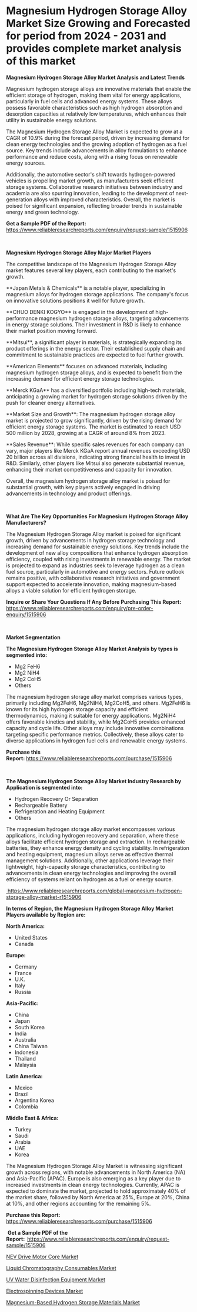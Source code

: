 <p><h1>Magnesium Hydrogen Storage Alloy Market Size Growing and Forecasted for period from 2024 - 2031 and provides complete market analysis of this market</h1></p><p><strong>Magnesium Hydrogen Storage Alloy Market Analysis and Latest Trends</strong></p>
<p><p>Magnesium hydrogen storage alloys are innovative materials that enable the efficient storage of hydrogen, making them vital for energy applications, particularly in fuel cells and advanced energy systems. These alloys possess favorable characteristics such as high hydrogen absorption and desorption capacities at relatively low temperatures, which enhances their utility in sustainable energy solutions.</p><p>The Magnesium Hydrogen Storage Alloy Market is expected to grow at a CAGR of 10.9% during the forecast period, driven by increasing demand for clean energy technologies and the growing adoption of hydrogen as a fuel source. Key trends include advancements in alloy formulations to enhance performance and reduce costs, along with a rising focus on renewable energy sources. </p><p>Additionally, the automotive sector's shift towards hydrogen-powered vehicles is propelling market growth, as manufacturers seek efficient storage systems. Collaborative research initiatives between industry and academia are also spurring innovation, leading to the development of next-generation alloys with improved characteristics. Overall, the market is poised for significant expansion, reflecting broader trends in sustainable energy and green technology.</p></p>
<p><strong>Get a Sample PDF of the Report:&nbsp;</strong> <a href="https://www.reliableresearchreports.com/enquiry/request-sample/1515906?utm_campaign=8&utm_medium=2&utm_source=Github&utm_content=ia&utm_term=27102024&utm_id=magnesium-hydrogen-storage-alloy">https://www.reliableresearchreports.com/enquiry/request-sample/1515906</a></p>
<p>&nbsp;</p>
<p><strong>Magnesium Hydrogen Storage Alloy Major Market Players</strong></p>
<p><p>The competitive landscape of the Magnesium Hydrogen Storage Alloy market features several key players, each contributing to the market's growth. </p><p>**Japan Metals & Chemicals** is a notable player, specializing in magnesium alloys for hydrogen storage applications. The company's focus on innovative solutions positions it well for future growth. </p><p>**CHUO DENKI KOGYO** is engaged in the development of high-performance magnesium hydrogen storage alloys, targeting advancements in energy storage solutions. Their investment in R&D is likely to enhance their market position moving forward.</p><p>**Mitsui**, a significant player in materials, is strategically expanding its product offerings in the energy sector. Their established supply chain and commitment to sustainable practices are expected to fuel further growth.</p><p>**American Elements** focuses on advanced materials, including magnesium hydrogen storage alloys, and is expected to benefit from the increasing demand for efficient energy storage technologies. </p><p>**Merck KGaA** has a diversified portfolio including high-tech materials, anticipating a growing market for hydrogen storage solutions driven by the push for cleaner energy alternatives.</p><p>**Market Size and Growth**: The magnesium hydrogen storage alloy market is projected to grow significantly, driven by the rising demand for efficient energy storage systems. The market is estimated to reach USD 500 million by 2028, growing at a CAGR of around 8% from 2023. </p><p>**Sales Revenue**: While specific sales revenues for each company can vary, major players like Merck KGaA report annual revenues exceeding USD 20 billion across all divisions, indicating strong financial health to invest in R&D. Similarly, other players like Mitsui also generate substantial revenue, enhancing their market competitiveness and capacity for innovation. </p><p>Overall, the magnesium hydrogen storage alloy market is poised for substantial growth, with key players actively engaged in driving advancements in technology and product offerings.</p></p>
<p>&nbsp;</p>
<p><strong>What Are The Key Opportunities For Magnesium Hydrogen Storage Alloy Manufacturers?</strong></p>
<p><p>The Magnesium Hydrogen Storage Alloy market is poised for significant growth, driven by advancements in hydrogen storage technology and increasing demand for sustainable energy solutions. Key trends include the development of new alloy compositions that enhance hydrogen absorption efficiency, coupled with rising investments in renewable energy. The market is projected to expand as industries seek to leverage hydrogen as a clean fuel source, particularly in automotive and energy sectors. Future outlook remains positive, with collaborative research initiatives and government support expected to accelerate innovation, making magnesium-based alloys a viable solution for efficient hydrogen storage.</p></p>
<p><strong>Inquire or Share Your Questions If Any Before Purchasing This Report:</strong> <a href="https://www.reliableresearchreports.com/enquiry/pre-order-enquiry/1515906?utm_campaign=8&utm_medium=2&utm_source=Github&utm_content=ia&utm_term=27102024&utm_id=magnesium-hydrogen-storage-alloy">https://www.reliableresearchreports.com/enquiry/pre-order-enquiry/1515906</a></p>
<p>&nbsp;</p>
<p><strong>Market Segmentation</strong></p>
<p><strong>The Magnesium Hydrogen Storage Alloy Market Analysis by types is segmented into:</strong></p>
<p><ul><li>Mg2 FeH6</li><li>Mg2 NiH4</li><li>Mg2 CoH5</li><li>Others</li></ul></p>
<p><p>The magnesium hydrogen storage alloy market comprises various types, primarily including Mg2FeH6, Mg2NiH4, Mg2CoH5, and others. Mg2FeH6 is known for its high hydrogen storage capacity and efficient thermodynamics, making it suitable for energy applications. Mg2NiH4 offers favorable kinetics and stability, while Mg2CoH5 provides enhanced capacity and cycle life. Other alloys may include innovative combinations targeting specific performance metrics. Collectively, these alloys cater to diverse applications in hydrogen fuel cells and renewable energy systems.</p></p>
<p><strong>Purchase this Report:&nbsp;</strong><a href="https://www.reliableresearchreports.com/purchase/1515906?utm_campaign=8&utm_medium=2&utm_source=Github&utm_content=ia&utm_term=27102024&utm_id=magnesium-hydrogen-storage-alloy">https://www.reliableresearchreports.com/purchase/1515906</a></p>
<p>&nbsp;</p>
<p><strong>The Magnesium Hydrogen Storage Alloy Market Industry Research by Application is segmented into:</strong></p>
<p><ul><li>Hydrogen Recovery Or Separation</li><li>Rechargeable Battery</li><li>Refrigeration and Heating Equipment</li><li>Others</li></ul></p>
<p><p>The magnesium hydrogen storage alloy market encompasses various applications, including hydrogen recovery and separation, where these alloys facilitate efficient hydrogen storage and extraction. In rechargeable batteries, they enhance energy density and cycling stability. In refrigeration and heating equipment, magnesium alloys serve as effective thermal management solutions. Additionally, other applications leverage their lightweight, high-capacity storage characteristics, contributing to advancements in clean energy technologies and improving the overall efficiency of systems reliant on hydrogen as a fuel or energy source.</p></p>
<p><a href="https://www.reliableresearchreports.com/global-magnesium-hydrogen-storage-alloy-market-r1515906?utm_campaign=8&utm_medium=2&utm_source=Github&utm_content=ia&utm_term=27102024&utm_id=magnesium-hydrogen-storage-alloy">&nbsp;https://www.reliableresearchreports.com/global-magnesium-hydrogen-storage-alloy-market-r1515906</a></p>
<p><strong>In terms of Region, the Magnesium Hydrogen Storage Alloy Market Players available by Region are:</strong></p>
<p>
    <p> <strong> North America: </strong>
        <ul>
            <li>United States</li>
            <li>Canada</li>
        </ul>
        </p> 
    <p> <strong> Europe: </strong>
        <ul>
            <li>Germany</li>
            <li>France</li>
            <li>U.K.</li>
            <li>Italy</li>
            <li>Russia</li>
        </ul>
        </p> 
    <p> <strong> Asia-Pacific: </strong>
        <ul>
            <li>China</li>
            <li>Japan</li>
            <li>South Korea</li>
            <li>India</li>
            <li>Australia</li>
            <li>China Taiwan</li>
            <li>Indonesia</li>
            <li>Thailand</li>
            <li>Malaysia</li>
        </ul>
        </p> 
    <p> <strong> Latin America: </strong>
        <ul>
            <li>Mexico</li>
            <li>Brazil</li>
            <li>Argentina Korea</li>
            <li>Colombia</li>
        </ul>
        </p> 
    <p> <strong> Middle East & Africa: </strong>
        <ul>
            <li>Turkey</li>
            <li>Saudi</li>
            <li>Arabia</li>
            <li>UAE</li>
            <li>Korea</li>
        </ul>
    </p>
    </p>
<p><p>The Magnesium Hydrogen Storage Alloy Market is witnessing significant growth across regions, with notable advancements in North America (NA) and Asia-Pacific (APAC). Europe is also emerging as a key player due to increased investments in clean energy technologies. Currently, APAC is expected to dominate the market, projected to hold approximately 40% of the market share, followed by North America at 25%, Europe at 20%, China at 10%, and other regions accounting for the remaining 5%.</p></p>
<p><strong>Purchase this Report: </strong><a href="https://www.reliableresearchreports.com/purchase/1515906?utm_campaign=8&utm_medium=2&utm_source=Github&utm_content=ia&utm_term=27102024&utm_id=magnesium-hydrogen-storage-alloy">https://www.reliableresearchreports.com/purchase/1515906</a></p>
<p>&nbsp;<strong>Get a Sample PDF of the Report:&nbsp;&nbsp;</strong><a href="https://www.reliableresearchreports.com/enquiry/request-sample/1515906?utm_campaign=8&utm_medium=2&utm_source=Github&utm_content=ia&utm_term=27102024&utm_id=magnesium-hydrogen-storage-alloy">https://www.reliableresearchreports.com/enquiry/request-sample/1515906</a></p>
<p><strong></strong></p>
<p><p><a href="https://github.com/MelgarBasny/Market-Research-Report-List-1/blob/main/nev-drive-motor-core-market.md?utm_campaign=8&utm_medium=2&utm_source=Github&utm_content=ia&utm_term=27102024&utm_id=magnesium-hydrogen-storage-alloy">NEV Drive Motor Core Market</a></p><p><a href="https://www.linkedin.com/pulse/surfing-liquid-chromatography-consumables-wave-riding-ama1e?trk=public_post_embed_feed-article-content&utm_campaign=8&utm_medium=2&utm_source=Github&utm_content=ia&utm_term=27102024&utm_id=magnesium-hydrogen-storage-alloy">Liquid Chromatography Consumables Market</a></p><p><a href="https://www.linkedin.com/pulse/uv-water-disinfection-equipment-market-essentials-key-players-yqnqc?trk=public_post_embed_feed-article-content&utm_campaign=8&utm_medium=2&utm_source=Github&utm_content=ia&utm_term=27102024&utm_id=magnesium-hydrogen-storage-alloy">UV Water Disinfection Equipment Market</a></p><p><a href="https://issuu.com/reportprime-2/docs/electrospinning-devices-market-size_d962e7133a3f80?utm_campaign=8&utm_medium=2&utm_source=Github&utm_content=ia&utm_term=27102024&utm_id=magnesium-hydrogen-storage-alloy">Electrospinning Devices Market</a></p><p><a href="https://github.com/darientvns/Market-Research-Report-List-1/blob/main/magnesium-based-hydrogen-storage-materials-market.md?utm_campaign=8&utm_medium=2&utm_source=Github&utm_content=ia&utm_term=27102024&utm_id=magnesium-hydrogen-storage-alloy">Magnesium-Based Hydrogen Storage Materials Market</a></p></p>